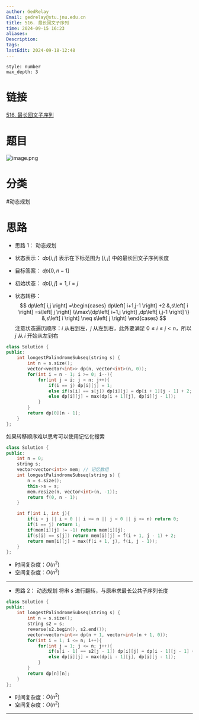 ```yaml
---
author: GedRelay
Email: gedrelay@stu.jnu.edu.cn
title: 516. 最长回文子序列
time: 2024-09-15 16:23
aliases: 
Description: 
tags: 
lastEdit: 2024-09-18-12:48
---
```


```toc
style: number
max_depth: 3
```

# 链接
[516. 最长回文子序列](https://leetcode.cn/problems/longest-palindromic-subsequence/) 

# 题目
![image.png](https://ged-pic-bed.oss-cn-guangzhou.aliyuncs.com/img/202409151623919.png)


# 分类
#动态规划 

# 思路
- 思路 1：
动态规划
- 状态表示：
${dp\left[ i,j \right]  }$ 表示在下标范围为 ${\left[ i,j \right]  }$ 中的最长回文子序列长度

- 目标答案：
${dp\left[ 0,n-1 \right]  }$ 

- 初始状态：
${dp\left[ i,j \right] =1,i=j }$ 

- 状态转移：
$$
dp\left[ i,j \right] =\begin{cases} dp\left[ i+1,j-1 \right] +2 &,s\left[ i \right] =s\left[ j \right] \\\max\{dp\left[ i+1,j \right] ,dp\left[ i,j-1 \right]   \} &,s\left[ i \right] \neq s\left[ j \right]  \end{cases} 
$$
注意状态遍历顺序：${i }$ 从右到左，${j }$ 从左到右，此外要满足 ${0\leq i\leq j<n }$，所以 ${j }$ 从 ${i }$ 开始从左到右

```cpp
class Solution {
public:
    int longestPalindromeSubseq(string s) {
	    int n = s.size();
	    vector<vector<int>> dp(n, vector<int>(n, 0));
	    for(int i = n - 1; i >= 0; i--){
		    for(int j = i; j < n; j++){
			    if(i == j) dp[i][j] = 1;
			    else if(s[i] == s[j]) dp[i][j] = dp[i + 1][j - 1] + 2;
			    else dp[i][j] = max(dp[i + 1][j], dp[i][j - 1]);
		    }
	    }
	    return dp[0][n - 1];
    }
};
```

如果转移顺序难以思考可以使用记忆化搜索
```cpp
class Solution {
public:
    int n = 0;
    string s;
    vector<vector<int>> mem; // 记忆数组
    int longestPalindromeSubseq(string s) {
        n = s.size();
        this->s = s;
        mem.resize(n, vector<int>(n, -1));
        return f(0, n - 1);
    }

    int f(int i, int j){
        if(i > j || i < 0 || i >= n || j < 0 || j >= n) return 0;
        if(i == j) return 1;
        if(mem[i][j] != -1) return mem[i][j];
        if(s[i] == s[j]) return mem[i][j] = f(i + 1, j - 1) + 2;
        return mem[i][j] = max(f(i + 1, j), f(i, j - 1));
    }
};

```


- 时间复杂度：${O\left( n^{2}  \right)  }$ 
- 空间复杂度：${O\left( n^{2}  \right)  }$ 


---
- 思路 2：
动态规划
将串 ${s }$ 进行翻转，与原串求最长公共子序列长度


```cpp
class Solution {
public:
    int longestPalindromeSubseq(string s) {
        int n = s.size();
        string s2 = s;
        reverse(s2.begin(), s2.end());
        vector<vector<int>> dp(n + 1, vector<int>(n + 1, 0));
        for(int i = 1; i <= n; i++){
            for(int j = 1; j <= n; j++){
                if(s[i - 1] == s2[j - 1]) dp[i][j] = dp[i - 1][j - 1] + 1;
                else dp[i][j] = max(dp[i - 1][j], dp[i][j - 1]);
            }
        }
        return dp[n][n];
    }
};
```


- 时间复杂度：${O\left( n^{2}  \right)  }$ 
- 空间复杂度：${O\left( n^{2}  \right)  }$ 


---
